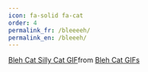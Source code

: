 ```yaml
---
icon: fa-solid fa-cat
order: 4
permalink_fr: /bleeeeh/
permalink_en: /bleeeh/
---
```


<div class="tenor-gif-embed" data-postid="12332973546502369976" data-share-method="host" data-aspect-ratio="1.33333" data-width="100%"><a href="https://tenor.com/view/bleh-cat-silly-cat-cat-sticking-tongue-out-gif-12332973546502369976">Bleh Cat Silly Cat GIF</a>from <a href="https://tenor.com/search/bleh+cat-gifs">Bleh Cat GIFs</a></div> <script type="text/javascript" async src="https://tenor.com/embed.js"></script>